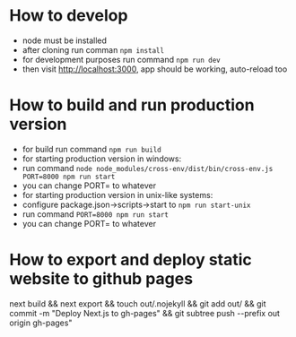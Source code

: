 # How to develop
- node must be installed
- after cloning run comman `npm install`
- for development purposes run command `npm run dev`
- then visit <http://localhost:3000>, app should be working, auto-reload too

# How to build and run production version
- for build run command `npm run build`
- for starting production version in windows:
 - run command `node node_modules/cross-env/dist/bin/cross-env.js PORT=8000 npm run start`
 - you can change PORT= to whatever
- for starting production version in unix-like systems:
 - configure package.json->scripts->start to `npm run start-unix`
 - run command `PORT=8000 npm run start`
 - you can change PORT= to whatever

# How to export and deploy static website to github pages
next build 
&& next export 
&& touch out/.nojekyll
&& git add out/ 
&& git commit -m \"Deploy Next.js to gh-pages\" 
&& git subtree push --prefix out origin gh-pages"